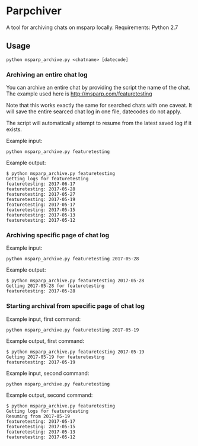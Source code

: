 # Parpchiver
A tool for archiving chats on msparp locally.
Requirements: Python 2.7

## Usage
```
python msparp_archive.py <chatname> [datecode]
```
### Archiving an entire chat log
You can archive an entire chat by providing the script the name of the chat. 
The example used here is http://msparp.com/featuretesting

Note that this works exactly the same for searched chats with one caveat. It will save the entire searced chat log in one file, datecodes do not apply.

The script will automatically attempt to resume from the latest saved log if it exists.

Example input:
```
python msparp_archive.py featuretesting
```
Example output:
```
$ python msparp_archive.py featuretesting
Getting logs for featuretesting
featuretesting: 2017-06-17
featuretesting: 2017-05-28
featuretesting: 2017-05-27
featuretesting: 2017-05-19
featuretesting: 2017-05-17
featuretesting: 2017-05-15
featuretesting: 2017-05-13
featuretesting: 2017-05-12
```
### Archiving specific page of chat log
Example input:
```
python msparp_archive.py featuretesting 2017-05-28
```
Example output:
```
$ python msparp_archive.py featuretesting 2017-05-28
Getting 2017-05-28 for featuretesting
featuretesting: 2017-05-28
```
### Starting archival from specific page of chat log
Example input, first command:
```
python msparp_archive.py featuretesting 2017-05-19
```
Example output, first command:
```
$ python msparp_archive.py featuretesting 2017-05-19
Getting 2017-05-19 for featuretesting
featuretesting: 2017-05-19
```
Example input, second command:
```
python msparp_archive.py featuretesting
```
Example output, second command:
```
$ python msparp_archive.py featuretesting
Getting logs for featuretesting
Resuming from 2017-05-19
featuretesting: 2017-05-17
featuretesting: 2017-05-15
featuretesting: 2017-05-13
featuretesting: 2017-05-12
```
